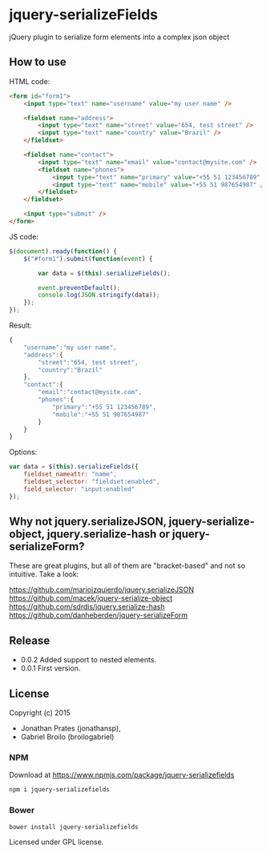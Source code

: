 # jquery-serializeFields
jQuery plugin to serialize form elements into a complex json object

## How to use

HTML code:

```html
<form id="form1">
    <input type="text" name="username" value="my user name" />

    <fieldset name="address">
        <input type="text" name="street" value="654, test street" />
        <input type="text" name="country" value="Brazil" />
    </fieldset>

    <fieldset name="contact">
        <input type="text" name="email" value="contact@mysite.com" />
        <fieldset name="phones">
            <input type="text" name="primary" value="+55 51 123456789" />
            <input type="text" name="mobile" value="+55 51 987654987" />
        </fieldset>
    </fieldset>

    <input type="submit" />
</form>

```

JS code:

```javascript
$(document).ready(function() {
    $("#form1").submit(function(event) {

        var data = $(this).serializeFields();

        event.preventDefault();
        console.log(JSON.stringify(data));
    });
});
```

Result:

```javascript
{
    "username":"my user name",
    "address":{
        "street":"654, test street",
        "country":"Brazil"
    },
    "contact":{
        "email":"contact@mysite.com",
        "phones":{
            "primary":"+55 51 123456789",
            "mobile":"+55 51 987654987"
        }
    }
}
```

Options:

```javascript
var data = $(this).serializeFields({
    fieldset_nameattr: "name",
    fieldset_selector: "fieldset:enabled",
    field_selector: "input:enabled"
});
```

## Why not jquery.serializeJSON, jquery-serialize-object, jquery.serialize-hash or jquery-serializeForm?

These are great plugins, but all of them are "bracket-based" and not so intuitive. Take a look:

https://github.com/marioizquierdo/jquery.serializeJSON
https://github.com/macek/jquery-serialize-object
https://github.com/sdrdis/jquery.serialize-hash
https://github.com/danheberden/jquery-serializeForm


## Release

* 0.0.2 Added support to nested elements.
* 0.0.1 First version.

## License
Copyright (c) 2015

* Jonathan Prates (jonathansp),
* Gabriel Broilo (broilogabriel)


### NPM

Download at https://www.npmjs.com/package/jquery-serializefields

```bash
npm i jquery-serializefields
```

### Bower
```bash
bower install jquery-serializefields
```

Licensed under GPL license.
